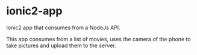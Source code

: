 # ionic2-app

Ionic2 app that consumes from a NodeJs API.

This app consumes from a list of movies, uses the camera of the phone to take pictures and upload them to the server.
